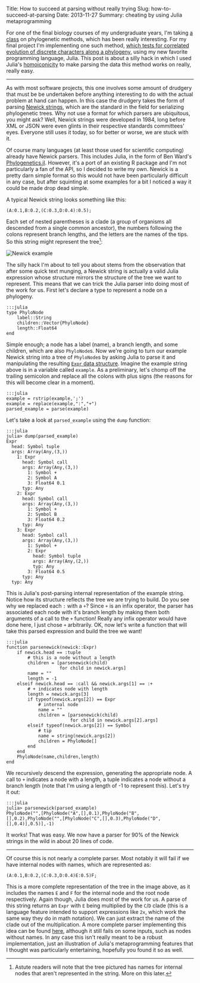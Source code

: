Title: How to succeed at parsing without really trying
Slug: how-to-succeed-at-parsing
Date: 2013-11-27
Summary: cheating by using Julia metaprogramming

For one of the final biology courses of my undergraduate years, I'm
taking [a class](https://sites.google.com/a/fieldmuseum.org/rtol/) on
phylogenetic methods, which has been really interesting. For my final
project I'm implementing one such method,
[which tests for correlated evolution of discrete characters along a phylogeny](http://www.jstor.org/stable/2585328),
using my new favorite programming language, Julia. This post is about
a silly hack in which I used Julia's
[homoiconicity](http://docs.julialang.org/en/latest/manual/metaprogramming/)
to make parsing the data this method works on really, really easy.

----

As with most software projects, this one involves some amount of drudgery that
must be be undertaken before anything interesting to do with the
actual problem at hand can happen. In this case the drudgery takes the
form of parsing
[Newick strings](https://en.wikipedia.org/wiki/Newick_format), which
are the standard in the field for serializing phylogenetic trees.
Why not use a format for which parsers are ubiquitous, you might ask?
Well, Newick strings were developed in 1984, long before XML or JSON
were even glints in their respective standards committees' eyes.
Everyone still uses it today, so for better or worse, we are stuck
with it.

Of course many languages (at least those used for scientific
computing) already have Newick parsers. This includes Julia, in the
form of Ben Ward's
[Phylogenetics.jl](https://github.com/Ward9250/Phylogenetics.jl). However,
it's a port of an existing R package and I'm not particularly a fan of
the API, so I decided to write my own. Newick is a pretty
darn simple format so this would not have been particularly difficult
in any case, but after squinting at some examples for a bit I noticed
a way it could be made drop dead simple.

A typical Newick string looks something like this:

    (A:0.1,B:0.2,(C:0.3,D:0.4):0.5);

Each set of nested parentheses is a clade (a group of organisms all
descended from a single common ancestor), the numbers following the
colons represent branch lengths, and the letters are the names of the
tips. So this string might represent the tree[^1]:

![Newick example](https://upload.wikimedia.org/wikipedia/commons/3/3f/NewickExample.svg)

The silly hack I'm about to tell you about stems from the observation that
after some quick text munging, a Newick string is actually a valid Julia
expression whose structure mirrors the structure of the tree we want to
represent. This means that we can trick the Julia parser into doing most of
the work for us. First let's declare a type to represent a node on a phylogeny.

    :::julia
    type PhyloNode
        label::String
        children::Vector{PhyloNode}
        length::Float64
    end

Simple enough; a node has a label (name), a branch length, and some
children, which are also `PhyloNode`s. Now we're going to turn our
example Newick string into a tree of `PhyloNode`s by asking Julia to
parse it and manipulating the resulting
[`Expr` data structure](http://docs.julialang.org/en/latest/manual/metaprogramming/).
Imagine the example string above is in a variable called `example`. As
a preliminary, let's chomp off the trailing semicolon and replace all
the colons with plus signs (the reasons for this will become clear in a moment).

    :::julia
    example = rstrip(example,';')
    example = replace(example,":","+")
    parsed_example = parse(example)

Let's take a look at `parsed_example` using the `dump` function:

    :::julia
    julia> dump(parsed_example)
    Expr
      head: Symbol tuple
      args: Array(Any,(3,))
        1: Expr
          head: Symbol call
          args: Array(Any,(3,))
            1: Symbol +
            2: Symbol A
            3: Float64 0.1
          typ: Any
        2: Expr
          head: Symbol call
          args: Array(Any,(3,))
            1: Symbol +
            2: Symbol B
            3: Float64 0.2
          typ: Any
        3: Expr
          head: Symbol call
          args: Array(Any,(3,))
            1: Symbol +
            2: Expr
              head: Symbol tuple
              args: Array(Any,(2,))
              typ: Any
            3: Float64 0.5
          typ: Any
      typ: Any

This is Julia's post-parsing internal representation of the example string. Notice
how its structure reflects the tree we are trying to build. Do you see why we
replaced each `:` with a `+`? Since `+` is an infix operator, the parser
has associated each node with it's branch length by making them both
arguments of a call to the `+` function! Really any infix operator would have
done here, I just chose `+` arbitrarily. OK, now let's write a function that will
take this parsed expression and build the tree we want!

    :::julia
    function parsenewick(newick::Expr)
        if newick.head == :tuple
            # this is a node without a length
            children = [parsenewick(child)
                        for child in newick.args]
            name = ""
            length = -1
        elseif newick.head == :call && newick.args[1] == :+
            # + indicates node with length
            length = newick.args[3]
            if typeof(newick.args[2]) == Expr
                # internal node
                name = ""
                children = [parsenewick(child)
                            for child in newick.args[2].args]
            elseif typeof(newick.args[2]) == Symbol
                # tip
                name = string(newick.args[2])
                children = PhyloNode[]
            end
        end
        PhyloNode(name,children,length)
    end

We recursively descend the expression, generating the appropriate node. A call to
`+` indicates a node with a length, a tuple indicates a node without a branch length
(note that I'm using a length of -1 to represent this). Let's try it out:

    :::julia
    julia> parsenewick(parsed_example)
    PhyloNode("",[PhyloNode("A",[],0.1),PhyloNode("B",[],0.2),PhyloNode("",[PhyloNode("C",[],0.3),PhyloNode("D",[],0.4)],0.5)],-1)

It works! That was easy. We now have a parser for 90% of the Newick strings in
the wild in about 20 lines of code.

----

Of course this is not nearly a complete parser. Most notably it will fail if we have
internal nodes with names, which are represented as:

    (A:0.1,B:0.2,(C:0.3,D:0.4)E:0.5)F;

This is a more complete representation of the tree in the image above,
as it includes the names `E` and `F` for the internal node and the
root node respectively. Again though, Julia does most of the work for
us. A parse of this string returns an `Expr` with `E` being multiplied
by the `C`/`D` clade (this is a language feature intended to support
expressions like `2x`, which work the same way they do in math
notation). We can just extract the name of the clade out of the
multiplication. A more complete parser implementing this idea can be
found [here](https://gist.github.com/porterjamesj/7672080), although
it still fails on some inputs, such as nodes without names. In any
case this isn't really meant to be a robust implementation, just an
illustration of Julia's metaprogramming features that I thought was
particularly entertaining, hopefully you found it so as well.

[^1]: Astute readers will note that the tree pictured has names for internal nodes
      that aren't represented in the string. More on this later.
